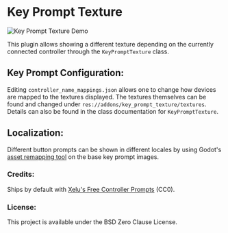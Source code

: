 # Key Prompt Texture
![Key Prompt Texture Demo](https://drive.google.com/uc?export=download&id=1yeSddI0Pejf1Svljc7a9eqq3N_i9ymgp)

This plugin allows showing a different texture depending on the currently connected controller through the `KeyPromptTexture` class.
## Key Prompt Configuration:
Editing `controller_name_mappings.json` allows one to change how devices are mapped to the textures displayed.
The textures themselves can be found and changed under `res://addons/key_prompt_texture/textures`.
Details can also be found in the class documentation for `KeyPromptTexture`.
## Localization:
Different button prompts can be shown in different locales by using Godot's [asset remapping tool](https://docs.godotengine.org/en/stable/tutorials/i18n/internationalizing_games.html#localizing-icons-and-images) on the base key prompt images.
### Credits:
Ships by default with [Xelu's Free Controller Prompts](https://thoseawesomeguys.com/prompts/) (CC0).
### License:
This project is available under the BSD Zero Clause License.
